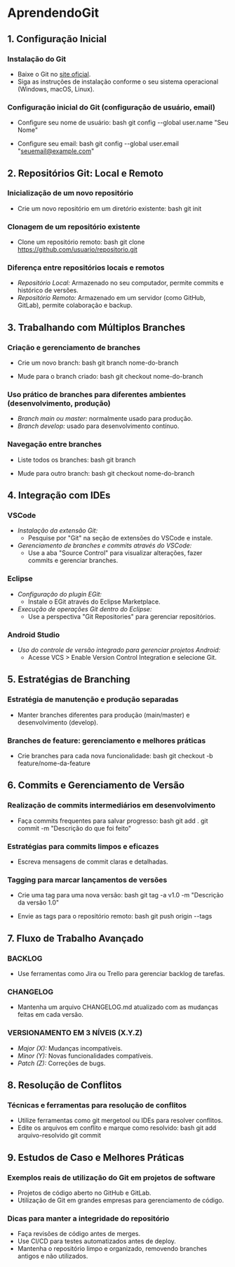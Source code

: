 # AprendendoGit

## 1. Configuração Inicial

### Instalação do Git
- Baixe o Git no [site oficial](https://git-scm.com/).
- Siga as instruções de instalação conforme o seu sistema operacional (Windows, macOS, Linux).

### Configuração inicial do Git (configuração de usuário, email)
- Configure seu nome de usuário:
  bash
  git config --global user.name "Seu Nome"
  
- Configure seu email:
  bash
  git config --global user.email "seuemail@example.com"
  

## 2. Repositórios Git: Local e Remoto

### Inicialização de um novo repositório
- Crie um novo repositório em um diretório existente:
  bash
  git init
  

### Clonagem de um repositório existente
- Clone um repositório remoto:
  bash
  git clone https://github.com/usuario/repositorio.git
  

### Diferença entre repositórios locais e remotos
- *Repositório Local:* Armazenado no seu computador, permite commits e histórico de versões.
- *Repositório Remoto:* Armazenado em um servidor (como GitHub, GitLab), permite colaboração e backup.

## 3. Trabalhando com Múltiplos Branches

### Criação e gerenciamento de branches
- Crie um novo branch:
  bash
  git branch nome-do-branch
  
- Mude para o branch criado:
  bash
  git checkout nome-do-branch
  

### Uso prático de branches para diferentes ambientes (desenvolvimento, produção)
- *Branch main ou master:* normalmente usado para produção.
- *Branch develop:* usado para desenvolvimento contínuo.

### Navegação entre branches
- Liste todos os branches:
  bash
  git branch
  
- Mude para outro branch:
  bash
  git checkout nome-do-branch
  

## 4. Integração com IDEs

### VSCode
- *Instalação da extensão Git:*
  - Pesquise por "Git" na seção de extensões do VSCode e instale.
- *Gerenciamento de branches e commits através do VSCode:*
  - Use a aba "Source Control" para visualizar alterações, fazer commits e gerenciar branches.

### Eclipse
- *Configuração do plugin EGit:*
  - Instale o EGit através do Eclipse Marketplace.
- *Execução de operações Git dentro do Eclipse:*
  - Use a perspectiva "Git Repositories" para gerenciar repositórios.

### Android Studio
- *Uso do controle de versão integrado para gerenciar projetos Android:*
  - Acesse VCS > Enable Version Control Integration e selecione Git.

## 5. Estratégias de Branching

### Estratégia de manutenção e produção separadas
- Manter branches diferentes para produção (main/master) e desenvolvimento (develop).

### Branches de feature: gerenciamento e melhores práticas
- Crie branches para cada nova funcionalidade:
  bash
  git checkout -b feature/nome-da-feature
  

## 6. Commits e Gerenciamento de Versão

### Realização de commits intermediários em desenvolvimento
- Faça commits frequentes para salvar progresso:
  bash
  git add .
  git commit -m "Descrição do que foi feito"
  

### Estratégias para commits limpos e eficazes
- Escreva mensagens de commit claras e detalhadas.

### Tagging para marcar lançamentos de versões
- Crie uma tag para uma nova versão:
  bash
  git tag -a v1.0 -m "Descrição da versão 1.0"
  
- Envie as tags para o repositório remoto:
  bash
  git push origin --tags
  

## 7. Fluxo de Trabalho Avançado

### BACKLOG
- Use ferramentas como Jira ou Trello para gerenciar backlog de tarefas.

### CHANGELOG
- Mantenha um arquivo CHANGELOG.md atualizado com as mudanças feitas em cada versão.

### VERSIONAMENTO EM 3 NÍVEIS (X.Y.Z)
- *Major (X):* Mudanças incompatíveis.
- *Minor (Y):* Novas funcionalidades compatíveis.
- *Patch (Z):* Correções de bugs.

## 8. Resolução de Conflitos

### Técnicas e ferramentas para resolução de conflitos
- Utilize ferramentas como git mergetool ou IDEs para resolver conflitos.
- Edite os arquivos em conflito e marque como resolvido:
  bash
  git add arquivo-resolvido
  git commit
  

## 9. Estudos de Caso e Melhores Práticas

### Exemplos reais de utilização do Git em projetos de software
- Projetos de código aberto no GitHub e GitLab.
- Utilização de Git em grandes empresas para gerenciamento de código.

### Dicas para manter a integridade do repositório
- Faça revisões de código antes de merges.
- Use CI/CD para testes automatizados antes de deploy.
- Mantenha o repositório limpo e organizado, removendo branches antigos e não utilizados.
